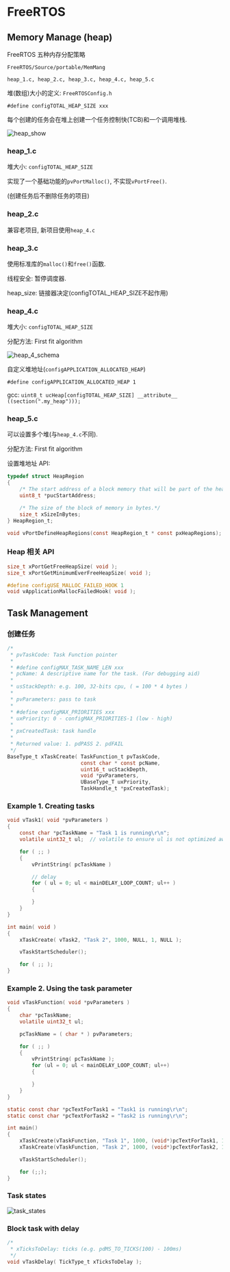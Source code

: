 # FreeRTOS

## Memory Manage (heap)

FreeRTOS 五种内存分配策略 

`FreeRTOS/Source/portable/MemMang`

`heap_1.c, heap_2.c, heap_3.c, heap_4.c, heap_5.c`

堆(数组)大小的定义: `FreeRTOSConfig.h`

`#define configTOTAL_HEAP_SIZE xxx`

每个创建的任务会在堆上创建一个任务控制快(TCB)和一个调用堆栈.

![heap_show](images/heap_show.png)

### heap_1.c

堆大小: `configTOTAL_HEAP_SIZE`

实现了一个基础功能的`pvPortMalloc()`, 不实现`vPortFree()`.

(创建任务后不删除任务的项目)

### heap_2.c

兼容老项目, 新项目使用`heap_4.c`

### heap_3.c

使用标准库的`malloc()`和`free()`函数.

线程安全: 暂停调度器.

heap_size: 链接器决定(configTOTAL_HEAP_SIZE不起作用)

### heap_4.c

堆大小: `configTOTAL_HEAP_SIZE`

分配方法: First fit algorithm

![heap_4_schema](images/head_4_schema.png)

自定义堆地址(`configAPPLICATION_ALLOCATED_HEAP`)

`#define configAPPLICATION_ALLOCATED_HEAP 1`

gcc:
`uint8_t ucHeap[configTOTAL_HEAP_SIZE] __attribute__ ((section(".my_heap")));`

### heap_5.c

可以设置多个堆(与`heap_4.c`不同).

分配方法: First fit algorithm

设置堆地址 API:

```c
typedef struct HeapRegion
{
    /* The start address of a block memory that will be part of the heap.*/
    uint8_t *pucStartAddress;

    /* The size of the block of memory in bytes.*/
    size_t xSizeInBytes;
} HeapRegion_t;

void vPortDefineHeapRegions(const HeapRegion_t * const pxHeapRegions);
```

### Heap 相关 API

```c
size_t xPortGetFreeHeapSize( void );
size_t xPortGetMinimumEverFreeHeapSize( void );

#define configUSE_MALLOC_FAILED_HOOK 1
void vApplicationMallocFailedHook( void );
```

## Task Management

### 创建任务

```c
/*
 * pvTaskCode: Task Function pointer
 * 
 * #define configMAX_TASK_NAME_LEN xxx
 * pcName: A descriptive name for the task. (For debugging aid)
 * 
 * usStackDepth: e.g. 100, 32-bits cpu, ( = 100 * 4 bytes ) 
 *
 * pvParameters: pass to task
 *
 * #define configMAX_PRIORITIES xxx
 * uxPriority: 0 - configMAX_PRIORITIES-1 (low - high)
 * 
 * pxCreatedTask: task handle
 *
 * Returned value: 1. pdPASS 2. pdFAIL
 */
BaseType_t xTaskCreate( TaskFunction_t pvTaskCode,
                        const char * const pcName,
                        uint16_t ucStackDepth,
                        void *pvParameters,
                        UBaseType_T uxPriority,
                        TaskHandle_t *pxCreatedTask);
```

### Example 1. Creating tasks

```c
void vTask1( void *pvParameters )
{
    const char *pcTaskName = "Task 1 is running\r\n";
    volatile uint32_t ul;  // volatile to ensure ul is not optimized away.

    for ( ;; )
    {
        vPrintString( pcTaskName )

        // delay
        for ( ul = 0; ul < mainDELAY_LOOP_COUNT; ul++ ) 
        {

        }
    }
}

int main( void )
{
    xTaskCreate( vTask2, "Task 2", 1000, NULL, 1, NULL );

    vTaskStartScheduler();

    for ( ;; );
}
```

### Example 2. Using the task parameter

```c
void vTaskFunction( void *pvParameters )
{
    char *pcTaskName;
    volatile uint32_t ul;

    pcTaskName = ( char * ) pvParameters;

    for ( ;; )
    {
        vPrintString( pcTaskName );
        for (ul = 0; ul < mainDELAY_LOOP_COUNT; ul++)
        {

        }
    }
}

static const char *pcTextForTask1 = "Task1 is running\r\n";
static const char *pcTextForTask2 = "Task2 is running\r\n";

int main()
{
    xTaskCreate(vTaskFunction, "Task 1", 1000, (void*)pcTextForTask1, 1, NULL);
    xTaskCreate(vTaskFunction, "Task 2", 1000, (void*)pcTextForTask2, 1, NULL);

    vTaskStartScheduler();

    for (;;);
}
```

### Task states

![task_states](images/task_states.png)

### Block task with delay

```c
/*
 * xTicksToDelay: ticks (e.g. pdMS_TO_TICKS(100) - 100ms)
 */
void vTaskDelay( TickType_t xTicksToDelay );
```